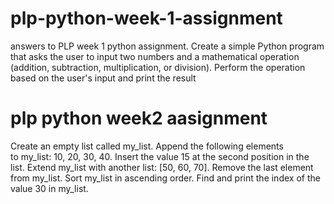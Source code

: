# plp-python-week-1-assignment
answers to PLP week 1 python assignment.
Create a simple Python program that asks the user to input two numbers and a mathematical operation (addition, subtraction, multiplication, or division).
Perform the operation based on the user's input and print the result

# plp python week2 aasignment
Create an empty list called my_list.
Append the following elements to my_list: 10, 20, 30, 40.
Insert the value 15 at the second position in the list.
Extend my_list with another list: [50, 60, 70].
Remove the last element from my_list.
Sort my_list in ascending order.
Find and print the index of the value 30 in my_list.
